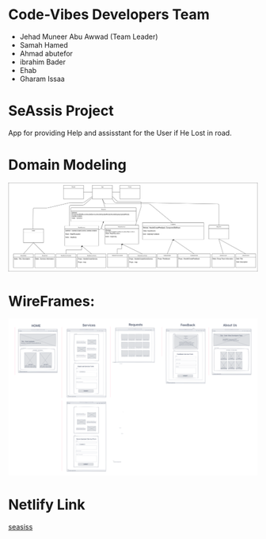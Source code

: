# **Code-Vibes Developers Team**
* Jehad Muneer Abu Awwad  (Team Leader)
* Samah Hamed
* Ahmad abutefor
* ibrahim Bader
* Ehab 
* Gharam Issaa
# **SeAssis Project** 

App for providing Help and assisstant for the User if He Lost in road.

# **Domain Modeling**

![DomainModeling](src/media/images/DomainModeling.png)

# **WireFrames**:

![WireFrames](src/media/images/WireFrame.png)

# Netlify Link 
[seasiss](https://seasiss.netlify.app/)

